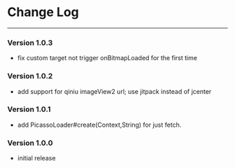 # Change Log
---
### Version 1.0.3

- fix custom target not trigger onBitmapLoaded for the first time

### Version 1.0.2

- add support for qiniu imageView2 url; use jitpack instead of jcenter

### Version 1.0.1

- add PicassoLoader#create(Context,String) for just fetch.

### Version 1.0.0

- initial release
